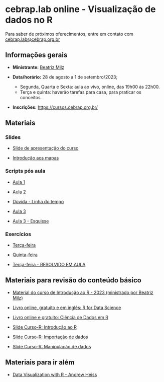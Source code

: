 
<!-- README.md is generated from README.Rmd. Please edit that file -->

# cebrap.lab online - Visualização de dados no R

Para saber de próximos oferecimentos, entre em contato com
<cebrap.lab@cebrap.org.br>

## Informações gerais

- **Ministrante:** [Beatriz Milz](https://beatrizmilz.com/about/)

- **Data/horário:** 28 de agosto a 1 de setembro/2023;

  - Segunda, Quarta e Sexta: aula ao vivo, online, das 19h00 às 22h00.
  - Terça e quinta: haverão tarefas para casa, para praticar os
    conceitos.

- **Inscrições:** <https://cursos.cebrap.org.br/>

## Materiais

### Slides

- [Slide de apresentação do
  curso](https://beatrizmilz.github.io/2023-08-cebrap-lab-viz/slides/introducao-ao-curso.html#/)

- [Introdução aos
  mapas](https://beatrizmilz.github.io/2023-08-cebrap-lab-viz/slides/mapas-com-r.html#/)

### Scripts pós aula

- [Aula
  1](https://github.com/beatrizmilz/2023-08-cebrap-lab-viz/blob/main/scripts-pos-aula/aula-01.R)

- [Aula
  2](https://github.com/beatrizmilz/2023-08-cebrap-lab-viz/blob/main/scripts-pos-aula/aula-02.R)

- [Dúvida - Linha do
  tempo](https://github.com/beatrizmilz/2023-08-cebrap-lab-viz/blob/main/scripts-pos-aula/duvida-linha-do-tempo.R)

- [Aula
  3](https://github.com/beatrizmilz/2023-08-cebrap-lab-viz/blob/main/scripts-pos-aula/aula-03.R)

- [Aula 3 -
  Esquisse](https://github.com/beatrizmilz/2023-08-cebrap-lab-viz/blob/main/scripts-pos-aula/esquisse.R)

### Exercícios

- [Terça-feira](https://github.com/beatrizmilz/2023-08-cebrap-lab-viz/blob/main/exercicios/exercicio-01.R)

- [Quinta-feira](https://github.com/beatrizmilz/2023-08-cebrap-lab-viz/blob/main/exercicios/exercicio-02.R)

- [Terça-feira - RESOLVIDO EM
  AULA](https://github.com/beatrizmilz/2023-08-cebrap-lab-viz/blob/main/exercicios/exercicio-01-resolvido.R)

## Materiais para revisão do conteúdo básico

- [Material do curso de Introdução ao R - 2023 (ministrado por Beatriz
  Milz)](https://beatrizmilz.github.io/2023-06-cebrap-lab-intro-R/)

- [Livro online, gratuito e em inglês: R for Data
  Science](https://r4ds.hadley.nz/)

- [Livro online e gratuito: Ciência de Dados em
  R](https://livro.curso-r.com/7-2-dplyr.html)

- [Slide Curso-R: Introdução ao
  R](https://curso-r.github.io/main-r4ds-1/slides/02-introducao-ao-r.html#1)

- [Slide Curso-R: Importação de
  dados](https://curso-r.github.io/main-r4ds-1/slides/03-importacao.html#1)

- [Slide Curso-R: Manipulação de
  dados](https://curso-r.github.io/main-r4ds-1/slides/04-manipulacao.html#1)

## Materiais para ir além

- [Data Visualization with R - Andrew
  Heiss](https://datavizf23.classes.andrewheiss.com/syllabus.html)
